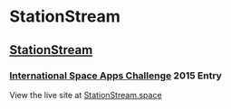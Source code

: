 # StationStream
## [StationStream](https://stationstream.space)
### [International Space Apps Challenge](https://2015.spaceappschallenge.org/project/stationstream/) 2015 Entry

View the live site at [StationStream.space](https://stationstream.space)
